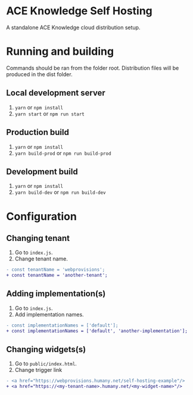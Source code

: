 # ACE Knowledge Self Hosting

A standalone ACE Knowledge cloud distribution setup.

# Running and building

Commands should be ran from the folder root.
Distribution files will be produced in the dist folder.

## Local development server

1. `yarn` or `npm install`
2. `yarn start` or `npm run start`

## Production build

1. `yarn` or `npm install`
2. `yarn build-prod` or `npm run build-prod`

## Development build

1. `yarn` or `npm install`
2. `yarn build-dev` or `npm run build-dev`

# Configuration

## Changing tenant

1. Go to `index.js`.
2. Change tenant name.

```diff
- const tenantName = 'webprovisions';
+ const tenantName = 'another-tenant';
```

## Adding implementation(s)

1. Go to `index.js`.
2. Add implementation names.

```diff
- const implementationNames = ['default'];
+ const implementationNames = ['default', 'another-implementation'];
```

## Changing widgets(s)

1. Go to `public/index.html`.
2. Change trigger link

```diff
- <a href="https://webprovisions.humany.net/self-hosting-example"/>
+ <a href="https://<my-tenant-name>.humany.net/<my-widget-name>"/>
```
